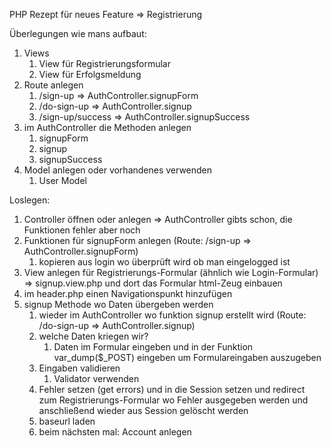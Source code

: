 PHP Rezept für neues Feature => Registrierung

Überlegungen wie mans aufbaut:

1. Views
    1. View für Registrierungsformular
    2. View für Erfolgsmeldung
2. Route anlegen
    1. /sign-up => AuthController.signupForm
    2. /do-sign-up => AuthController.signup
    3. /sign-up/success => AuthController.signupSuccess
3. im AuthController die Methoden anlegen
    1. signupForm
    2. signup
    3. signupSuccess
4. Model anlegen oder vorhandenes verwenden
    1. User Model



Loslegen:
1. Controller öffnen oder anlegen => AuthController gibts schon, die Funktionen fehler aber noch
2. Funktionen für signupForm anlegen (Route: /sign-up => AuthController.signupForm)
    1. kopieren aus login wo überprüft wird ob man eingelogged ist
3. View anlegen für Registrierungs-Formular (ähnlich wie Login-Formular) => signup.view.php und dort das Formular html-Zeug einbauen
4. im header.php einen Navigationspunkt hinzufügen
5. signup Methode wo Daten übergeben werden
    1. wieder im AuthController wo funktion signup erstellt wird (Route: /do-sign-up => AuthController.signup)
    2. welche Daten kriegen wir? 
        1. Daten im Formular eingeben und in der Funktion var_dump($_POST) eingeben um Formulareingaben auszugeben
    3. Eingaben validieren
        1. Validator verwenden
    4. Fehler setzen (get errors) und in die Session setzen und redirect zum Registrierungs-Formular wo Fehler ausgegeben werden und anschließend wieder aus Session gelöscht werden
    5. baseurl laden 
    6. beim nächsten mal: Account anlegen